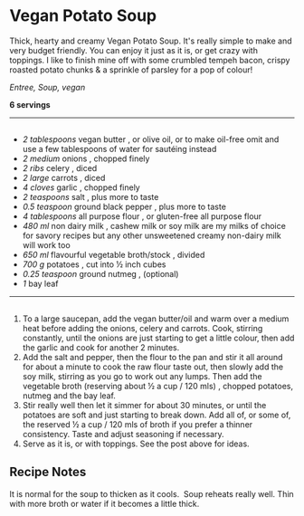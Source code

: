 # Vegan Potato Soup

Thick, hearty and creamy Vegan Potato Soup. It's really simple to make and very budget friendly. You can enjoy it just as it is, or get crazy with toppings. I like to finish mine off with some crumbled tempeh bacon, crispy roasted potato chunks & a sprinkle of parsley for a pop of colour!

*Entree, Soup, vegan*

**6 servings**

---

## 

- *2 tablespoons* vegan butter , or olive oil, or to make oil-free omit and use a few tablespoons of water for sautéing instead
- *2 medium* onions , chopped finely
- *2 ribs* celery , diced
- *2 large* carrots , diced
- *4 cloves* garlic , chopped finely
- *2 teaspoons* salt , plus more to taste
- *0.5 teaspoon* ground black pepper , plus more to taste
- *4 tablespoons* all purpose flour , or gluten-free all purpose flour
- *480 ml* non dairy milk , cashew milk or soy milk are my milks of choice for savory recipes but any other unsweetened creamy non-dairy milk will work too
- *650 ml* flavourful vegetable broth/stock , divided
- *700 g* potatoes , cut into ½ inch cubes
- *0.25 teaspoon* ground nutmeg , (optional)
- *1* bay leaf

---

## 
1. To a large saucepan, add the vegan butter/oil and warm over a medium heat before adding the onions, celery and carrots. Cook, stirring constantly, until the onions are just starting to get a little colour, then add the garlic and cook for another 2 minutes.
2. Add the salt and pepper, then the flour to the pan and stir it all around for about a minute to cook the raw flour taste out, then slowly add the soy milk, stirring as you go to work out any lumps. Then add the vegetable broth (reserving about ½ a cup / 120 mls) , chopped potatoes, nutmeg and the bay leaf.
3. Stir really well then let it simmer for about 30 minutes, or until the potatoes are soft and just starting to break down. Add all of, or some of, the reserved ½ a cup / 120 mls of broth if you prefer a thinner consistency. Taste and adjust seasoning if necessary.
4. Serve as it is, or with toppings. See the post above for ideas.

## Recipe Notes

It is normal for the soup to thicken as it cools. 
Soup reheats really well. Thin with more broth or water if it becomes a little thick.
